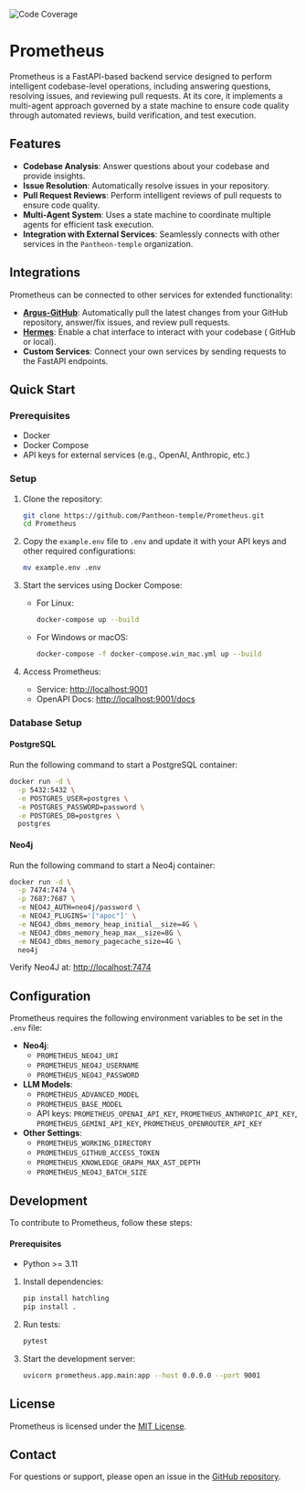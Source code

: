 ![Code Coverage](https://github.com/Pantheon-temple/Prometheus/raw/coverage-badge/coverage.svg)

# Prometheus

Prometheus is a FastAPI-based backend service designed to perform intelligent codebase-level operations, including
answering questions, resolving issues, and reviewing pull requests. At its core, it implements a multi-agent approach
governed by a state machine to ensure code quality through automated reviews, build verification, and test execution.

## Features

- **Codebase Analysis**: Answer questions about your codebase and provide insights.
- **Issue Resolution**: Automatically resolve issues in your repository.
- **Pull Request Reviews**: Perform intelligent reviews of pull requests to ensure code quality.
- **Multi-Agent System**: Uses a state machine to coordinate multiple agents for efficient task execution.
- **Integration with External Services**: Seamlessly connects with other services in the `Pantheon-temple` organization.

## Integrations

Prometheus can be connected to other services for extended functionality:

- **[Argus-GitHub](https://github.com/Pantheon-temple/Argus-GitHub)**: Automatically pull the latest changes from your
  GitHub repository, answer/fix issues, and review pull requests.
- **[Hermes](https://github.com/Pantheon-temple/Hermes)**: Enable a chat interface to interact with your codebase (
  GitHub or local).
- **Custom Services**: Connect your own services by sending requests to the FastAPI endpoints.

## Quick Start

### Prerequisites

- Docker
- Docker Compose
- API keys for external services (e.g., OpenAI, Anthropic, etc.)

### Setup

1. Clone the repository:
   ```bash
   git clone https://github.com/Pantheon-temple/Prometheus.git
   cd Prometheus
   ```

2. Copy the `example.env` file to `.env` and update it with your API keys and other required configurations:
   ```bash
   mv example.env .env
   ```

3. Start the services using Docker Compose:
    - For Linux:
      ```bash
      docker-compose up --build
      ```
    - For Windows or macOS:
      ```bash
      docker-compose -f docker-compose.win_mac.yml up --build
      ```

4. Access Prometheus:
    - Service: [http://localhost:9001](http://localhost:9001)
    - OpenAPI Docs: [http://localhost:9001/docs](http://localhost:9001/docs)

### Database Setup

#### PostgreSQL

Run the following command to start a PostgreSQL container:

```bash
docker run -d \
  -p 5432:5432 \
  -e POSTGRES_USER=postgres \
  -e POSTGRES_PASSWORD=password \
  -e POSTGRES_DB=postgres \
  postgres
```

#### Neo4j

Run the following command to start a Neo4j container:

```bash
docker run -d \
  -p 7474:7474 \
  -p 7687:7687 \
  -e NEO4J_AUTH=neo4j/password \
  -e NEO4J_PLUGINS='["apoc"]' \
  -e NEO4J_dbms_memory_heap_initial__size=4G \
  -e NEO4J_dbms_memory_heap_max__size=8G \
  -e NEO4J_dbms_memory_pagecache_size=4G \
  neo4j
```

Verify Neo4J at: [http://localhost:7474](http://localhost:7474)

## Configuration

Prometheus requires the following environment variables to be set in the `.env` file:

- **Neo4j**:
    - `PROMETHEUS_NEO4J_URI`
    - `PROMETHEUS_NEO4J_USERNAME`
    - `PROMETHEUS_NEO4J_PASSWORD`
- **LLM Models**:
    - `PROMETHEUS_ADVANCED_MODEL`
    - `PROMETHEUS_BASE_MODEL`
    - API keys: `PROMETHEUS_OPENAI_API_KEY`, `PROMETHEUS_ANTHROPIC_API_KEY`, `PROMETHEUS_GEMINI_API_KEY`,
      `PROMETHEUS_OPENROUTER_API_KEY`
- **Other Settings**:
    - `PROMETHEUS_WORKING_DIRECTORY`
    - `PROMETHEUS_GITHUB_ACCESS_TOKEN`
    - `PROMETHEUS_KNOWLEDGE_GRAPH_MAX_AST_DEPTH`
    - `PROMETHEUS_NEO4J_BATCH_SIZE`

## Development

To contribute to Prometheus, follow these steps:

#### Prerequisites
* Python >= 3.11


1. Install dependencies:
   ```bash
   pip install hatchling
   pip install .
   ```

2. Run tests:
   ```bash
   pytest
   ```

3. Start the development server:
   ```bash
   uvicorn prometheus.app.main:app --host 0.0.0.0 --port 9001
   ```

## License

Prometheus is licensed under the [MIT License](LICENSE).

## Contact

For questions or support, please open an issue in
the [GitHub repository](https://github.com/Pantheon-temple/Prometheus/issues).
